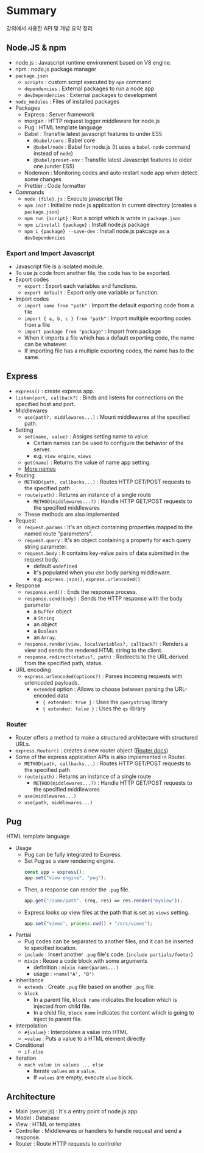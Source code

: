 # Summary

강의에서 사용한 API 및 개념 요약 정리

## Node.JS & npm

- node.js : Javascript runtime environment based on V8 engine.
- npm : node.js package manager
- `package.json`
  - `scripts` : custom script executed by `npm` command
  - `dependencies` : External packages to run a node app
  - `devDependencies` : External packages to development
- `node_modules` : Files of installed packages
- Packages
  - Express : Server framework
  - morgan : HTTP request logger middleware for node.js
  - Pug : HTML template language
  - Babel : Transfile latest javascript features to under ES5
    - `@babel/core` : Babel core
    - `@babel/node` : Babel for node.js (It uses a `babel-node` command instead of `node`)
    - `@babel/preset-env` : Transfile latest Javascript features to older one.(under ES5)
  - Nodemon : Monitoring codes and auto restart node app when detect some changes
  - Prettier : Code formatter
- Commands
  - `node {file}.js` : Execute javascript file
  - `npm init` : Initialize node.js application in current directory (creates a `package.json`)
  - `npm run {script}` : Run a script which is wrote in `package.json`
  - `npm i/install {package}` : Install node.js package
  - `npm i {package} --save-dev` : Install node.js pakcage as a `devDependencies`

### Export and Import Javascript

- Javascript file is a isolated module.
- To use js code from another file, the code has to be exported.
- Export codes
  - `export` : Export each variables and functions.
  - `export default` : Export only one variable or function.
- Import codes
  - `import name from "path"` : Import the default exporting code from a file
  - `import { a, b, c } from "path"` : Import multiple exporting codes from a file
  - `import package from "package"` : Import from package
  - When it imports a file which has a default exporting code, the name can be whatever.
  - If importing file has a multiple exporting codes, the name has to the same.

## Express

- `express()` : create express app.
- `listen(port, callback?)` : Binds and listens for connections on the specified host and port.
- Middlewares
  - `use(path?, middlewares...)` : Mount middlewares at the specified path.
- Setting
  - `set(name, value)` : Assigns setting name to value.
    - Certain names can be used to configure the behavior of the server.
    - e.g. `view engine`, `views`
  - `get(name)` : Returns the value of name app setting.
  - [More names](https://expressjs.com/en/4x/api.html#app.settings.table)
- Routing
  - `METHOD(path, callbacks...)` : Routes HTTP GET/POST requests to the specified path
  - `route(path)` : Returns an instance of a single route
    - `METHOD(middlewares...?)` : Handle HTTP GET/POST requests to the specified middlewares
  - These methods are also implemented
- Request
  - `request.params` : It's an object containing properties mapped to the named route "parameters".
  - `request.query` : It's an object containing a property for each query string parameter.
  - `request.body` : It contains key-value pairs of data submitted in the request body.
    - default `undefined`
    - It's populated when you use body parsing middleware.
    - e.g. `express.json()`, `express.urlencoded()`
- Response
  - `response.end()` : Ends the response process.
  - `response.send(body)` : Sends the HTTP response with the body parameter
    - a `Buffer` object
    - a `String`
    - an object
    - a `Boolean`
    - an `Array`.
  - `response.render(view, localVariables?, callback?)` : Renders a view and sends the rendered HTML string to the client.
  - `response.redirect(status?, path)` : Redirects to the URL derived from the specified path, status.
- URL encoding
  - `express.urlencoded(options?)` : Parses incoming requests with urlencoded payloads.
    - `extended` option : Allows to choose between parsing the URL-encoded data
      - `{ extended: true }` : Uses the `querystring` library
      - `{ extended: false }` : Uses the `qs` library

### Router

- Router offers a method to make a structured architecture with structured URLs.
- `express.Router()` : creates a new router object ([Router docs](https://expressjs.com/en/4x/api.html#router))
- Some of the express application APIs is also implemented in Router.
  - `METHOD(path, callbacks...)` : Routes HTTP GET/POST requests to the specified path
  - `route(path)` : Returns an instance of a single route
    - `METHOD(middlewares...?)` : Handle HTTP GET/POST requests to the specified middlewares
  - `use(middlewares...)`
  - `use(path, middlewares...)`

## Pug

HTML template language

- Usage
  - Pug can be fully integrated to Express.
  - Set Pug as a view rendering engine.
    ```javascript
    const app = express();
    app.set("view engine", "pug");
    ```
  - Then, a response can render the `.pug` file.
    ```javascript
    app.get("/some/path", (req, res) => res.render("myView"));
    ```
  - Express looks up view files at the path that is set as `views` setting.
    ```javascript
    app.set("views", process.cwd() + "/src/views");
    ```
- Partial
  - Pug codes can be separated to another files, and it can be inserted to specified location.
  - `include` : Insert another `.pug` file's code. (`include partials/footer`)
  - `mixin` : Reuse a code block with some arguments
    - definition : `mixin name(params...)`
    - usage : `+name("A", "B")`
- Inheritance
  - `extends` : Create `.pug` file based on another `.pug` file
  - `block`
    - In a parent file, `block name` indicates the location which is injected from child file.
    - In a child file, `block name` indicates the content which is going to inject to parent file.
- Interpolation
  - `#{value}` : Interpolates a value into HTML
  - `=value` : Puts a value to a HTML element directly
- Conditional
  - `if-else`
- Iteration
  - `each value in values ... else`
    - Iterate `values` as a `value`.
    - If `values` are empty, execute `else` block.

## Architecture

- Main (server.js) : It's a entry point of node.js app
- Model : Database
- View : HTML or templates
- Controller : Middlewares or handlers to handle request and send a response.
- Router : Route HTTP requests to controller
